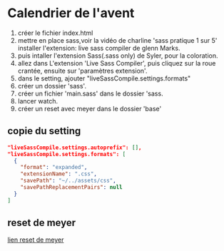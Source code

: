 # Calendrier de l'avent

1. créer le fichier index.html
2. mettre en place sass,voir la vidéo de charline 'sass pratique 1 sur 5' installer l'extension: live sass compiler de glenn Marks.
3. puis intaller l'extension Sass(.sass only) de Syler, pour la coloration.
4. allez dans L'extension 'Live Sass Compiler', puis cliquez sur la roue crantée, ensuite sur 'paramètres extension'.
5. dans le setting, ajouter "liveSassCompile.settings.formats"
6. créer un dossier 'sass'.
7. créer un fichier 'main.sass' dans le dossier 'sass.
8. lancer watch.
9. créer un reset avec meyer dans le dossier 'base'

## copie du setting

```json
"liveSassCompile.settings.autoprefix": [],
"liveSassCompile.settings.formats": [
  {
    "format": "expanded",
    "extensionName": ".css",
    "savePath": "~/../assets/css",
    "savePathReplacementPairs": null
  }
]
```

## reset de meyer

[lien reset de meyer](https://meyerweb.com/eric/tools/css/reset/)
